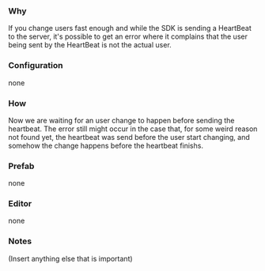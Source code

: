 ### Why
If you change users fast enough and while the SDK is sending a HeartBeat to the server, it's possible to get
an error where it complains that the user being sent by the HeartBeat is not the actual user.

### Configuration
none

### How
Now we are waiting for an user change to happen before sending the heartbeat. The error still might occur in
the case that, for some weird reason not found yet, the heartbeat was send before the user start changing, and
somehow the change happens before the heartbeat finishs.

### Prefab
none

### Editor
none

### Notes
(Insert anything else that is important)